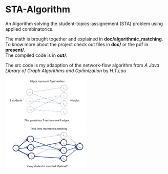 # STA-Algorithm
An Algorithm solving the student-topics-assignement (STA) problem using applied combinatorics.

The math is brought together and explained in **doc/algorithmic_matching**.  
To know more about the project check out files in **doc/** or the pdf in **present/**.  
The compiled code is in **out/**.

The src code is my adaoption of the network-flow algorithm from _A Java Library of Graph Algorithms and Optimization_ by _H.T.Lau_

<img src="https://github.com/FrederikHeck/STA-Algorithm/blob/main/present/example_matching1.PNG" alt="An example graph" width="50%" />

<img src="https://github.com/FrederikHeck/STA-Algorithm/blob/main/present/example_matching2.PNG" alt="An example matching" width="50%"/>
